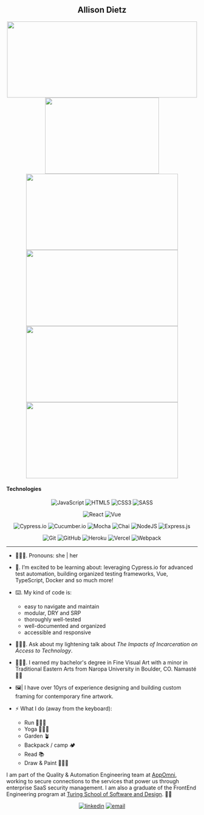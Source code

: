 <section align="center">
  <h1>Allison Dietz</h1>
</section>

<!--
**dietza/dietza** is a ✨ _special_ ✨ repository because its `README.md` (this file) appears on your GitHub profile. -->

<section align="center">
  
  <a href="https://github.com/dietza/github-readme-stats">
    <img align="center" src="https://github-readme-stats.vercel.app/api?username=dietza&show_icons=true&theme=blueberry" height="200" width="500"/>
  </a>
  
  <a href="https://github.com/dietza/github-readme-stats">
    <img align="center" src="https://github-readme-stats.vercel.app/api/top-langs/?username=dietza&theme=blueberry" height="200" width="300"/>
  </a>
  
  <a href="https://github.com/dietza/EdibleEarth">
    <img src="https://github-readme-stats.vercel.app/api/pin/?username=dietza&repo=EdibleEarth&theme=blueberry" align="center" height="200" width="400"/>
  </a>
  
  <a href="https://github.com/dietza/GardenParty-frontend-ui">
    <img src="https://github-readme-stats.vercel.app/api/pin/?username=dietza&repo=GardenParty-frontend-ui&theme=blueberry" align="center" height="200" width="400"/>
  </a>
  
  <a href="https://github.com/dietza/activAir">
    <img src="https://github-readme-stats.vercel.app/api/pin/?username=dietza&repo=activAir&theme=blueberry" align="center" height="200" width="400"/>
  </a>
  
  <a href="https://github.com/dietza/rowdy-taters">
    <img src="https://github-readme-stats.vercel.app/api/pin/?username=dietza&repo=rowdy-taters&theme=blueberry" align="center" height="200" width="400"/>
  </a>
  
</section>

#### Technologies
<p style="text-align:center;">
<img alt="JavaScript" src="https://img.shields.io/badge/javascript%20-%23323330.svg?&style=for-the-badge&logo=javascript&logoColor=%23F7DF1E"/>
<img alt="HTML5" src="https://img.shields.io/badge/html5%20-%23E34F26.svg?&style=for-the-badge&logo=html5&logoColor=white"/>
<img alt="CSS3" src="https://img.shields.io/badge/css3%20-%231572B6.svg?&style=for-the-badge&logo=css3&logoColor=white"/>
<img alt="SASS" src="https://img.shields.io/badge/SASS%20-hotpink.svg?&style=for-the-badge&logo=SASS&logoColor=white"/>
</p>
<p style="text-align: center;">
<img alt="React" src="https://img.shields.io/badge/react%20-%2320232a.svg?&style=for-the-badge&logo=react&logoColor=%2361DAFB"/>
<img alt="Vue" src="https://img.shields.io/badge/vue.js%20-%23404d59.svg?&style=for-the-badge&logo=vue.js&logoColor=bright-teal"/>
</p>
<p style="text-align: center;">
<img alt="Cypress.io" src="https://camo.githubusercontent.com/bd9c528263673db09f67bcf3445ba8e5512cfb6829e966a31ef7a378933b231a/68747470733a2f2f696d672e736869656c64732e696f2f62616467652f2d437970726573732e696f2d626c61636b3f7374796c653d666f722d7468652d6261646765266c6f676f3d637970726573732e696f266c6f676f436f6c6f723d7768697465"/>
<img alt="Cucumber.io" src="https://img.shields.io/badge/-cucumber-%23404d59?&style=for-the-badge&logo=cucumber&fontColor=white">
<img alt="Mocha" src="https://img.shields.io/badge/-mocha-%238D6748?&style=for-the-badge&logo=mocha&logoColor=white"/>
<img alt="Chai" src="https://camo.githubusercontent.com/dc1b092fdeb7e14a149274315b4d53632d98e5ff80d94f3fc04bf2f995369b31/68747470733a2f2f696d672e736869656c64732e696f2f62616467652f636861692d4131313430343f7374796c653d666f722d7468652d6261646765266c6f676f3d63686169266c6f676f436f6c6f723d7768697465"/>
<img alt="NodeJS" src="https://img.shields.io/badge/node.js%20-%2343853D.svg?&style=for-the-badge&logo=node.js&logoColor=white"/>
<img alt="Express.js" src="https://img.shields.io/badge/express.js%20-%23404d59.svg?&style=for-the-badge"/>
</p>
<p style="text-align: center;">
<img alt="Git" src="https://img.shields.io/badge/git%20-%23F05033.svg?&style=for-the-badge&logo=git&logoColor=white"/>
<img alt="GitHub" src="https://img.shields.io/badge/github%20-%23121011.svg?&style=for-the-badge&logo=github&logoColor=white"/>
<img alt="Heroku" src="https://img.shields.io/badge/heroku%20-%23430098.svg?&style=for-the-badge&logo=heroku&logoColor=white"/>
<img alt="Vercel" src="https://img.shields.io/badge/vercel%20-%23430098.svg?&style=for-the-badge&logo=vercel&logoColor=white"/>
<img alt="Webpack" src="https://img.shields.io/badge/webpack%20-%238DD6F9.svg?&style=for-the-badge&logo=webpack&logoColor=black" />
</p>

<hr>

- 🙋🏼‍♀️.  Pronouns: she | her

- 🧠.  I’m excited to be learning about: leveraging Cypress.io for advanced test automation, building organized testing frameworks, 
       Vue, TypeScript, Docker and so much more!

- ⌨️.  My kind of code is:
  
  - easy to navigate and maintain
  - modular, DRY and SRP
  - thoroughly well-tested
  - well-documented and organized
  - accessible and responsive

- 👩🏼‍💻.  Ask about my lightening talk about _The Impacts of Incarceration on Access to Technology_. 

- 👩🏼‍🎓.  I earned my bachelor's degree in Fine Visual Art with a minor in Traditional Eastern Arts from Naropa University in Boulder, CO. Namasté 🙏🏼

- 🖼|  I have over 10yrs of experience designing and building custom framing for contemporary fine artwork.

- ⚡️  What I do (away from the keyboard):

  - Run 🏃🏼‍♀️
  - Yoga 🧘🏼‍♀️
  - Garden 🪴
  - Backpack / camp 🏕
  - Read 📚
  - Draw & Paint 👩🏼‍🎨


I am part of the Quality & Automation Engineering team at [AppOmni](https://appomni.com/), working to secure connections to the services that power us through enterprise SaaS security management. I am also a graduate of the FrontEnd Engineering program at [Turing School of Software and Design](https://turing.edu/). ✌🏻



<section align="center">
  <a href="https://www.linkedin.com/in/allison-dietz/"><img alt="linkedin"  src="https://img.shields.io/badge/-LinkedIn-black.svg?style=for-the-badge&logo=linkedin&colorB=1C5D99"/></a>
  <!--   <a href="https://www.codewars.com/users/dietza"><img alt="codewars" src="https://img.shields.io/badge/-Codewars-b1361e.svg?style=for-the-badge&logo=codewars&colorB=b1361e" /></a> -->
  <a href="mailto:dietz.allison.dev@gmail.com"><img alt="email" src="https://img.shields.io/badge/-Email-f2c236.svg?style=for-the-badge&colorB=0078D4" /></a>
</section>

